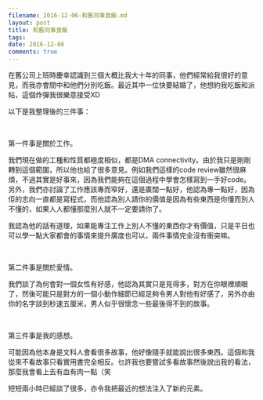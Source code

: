 ```yaml
---
filename: 2016-12-06-和舊同事食飯.md
layout: post
title: 和舊同事食飯
tags: 
date: 2016-12-06
comments: true
---
```


在舊公司上班時慶幸認識到三個大概比我大十年的同事，他們經常給我很好的意見，而我亦會間中和他們分別吃飯。最近其中一位快要結婚了，他想約我吃飯和派帖，這個炸彈我很樂意接受XD

以下是我整理後的三件事：

&nbsp;

第一件事是關於工作。

我們現在做的工種和性質都極度相似，都是DMA connectivity。由於我只是剛剛轉到這個範圍，所以他也給了很多意見。例如我們這樣的code review雖然很麻煩，不過其實是好事來，因為我們能夠在這個過程中學會怎樣寫到一手好code。另外，我們亦討論了工作應該專而窄好，還是廣闊一點好，他認為專一點好，因為佢的志向一直都是寫程式，而他認為別人請你的價值是因為有些東西是你懂而別人不懂的，如果人人都懂那麼別人就不一定要請你了。

我認為他的話有道理，如果能專注工作上別人不懂的東西你才有價值，只是平日也可以學一點大家都會的事情來提升廣度也可以，兩件事情完全沒有衝突嘛。

&nbsp;

第二件事是關於愛情。

我們談了為何會對一個女性有好感，他認為其實只是見得多，對方在你眼裡順眼了，然後可能只是對方的一個小動作細節已經足夠令男人對他有好感了，另外亦由你的名字談到秒速五厘米，男人似乎很懷念一些最後得不到的故事。

&nbsp;

第三件事是我的感想。

可能因為他本身是文科人會看很多故事，他好像隨手就能說出很多東西。這個和我從來不看故事只看實用書完全相反。乜許我也要嘗試多看故事然後說出我的看法，那麼我會看上去有血有肉一點（笑

短短兩小時已經談了很多，亦令我把最近的想法注入了新的元素。